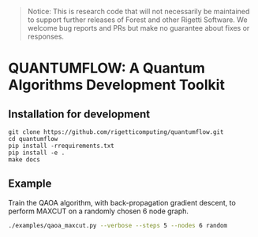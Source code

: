 >Notice: This is research code that will not necessarily be maintained to
>support further releases of Forest and other Rigetti Software. We welcome
>bug reports and PRs but make no guarantee about fixes or responses.

# QUANTUMFLOW: A Quantum Algorithms Development Toolkit

## Installation for development
```
git clone https://github.com/rigetticomputing/quantumflow.git
cd quantumflow
pip install -rrequirements.txt
pip install -e .
make docs
```

## Example
Train the QAOA algorithm, with back-propagation gradient descent, to perform
MAXCUT on a randomly chosen 6 node graph. 

```bash
./examples/qaoa_maxcut.py --verbose --steps 5 --nodes 6 random
```


